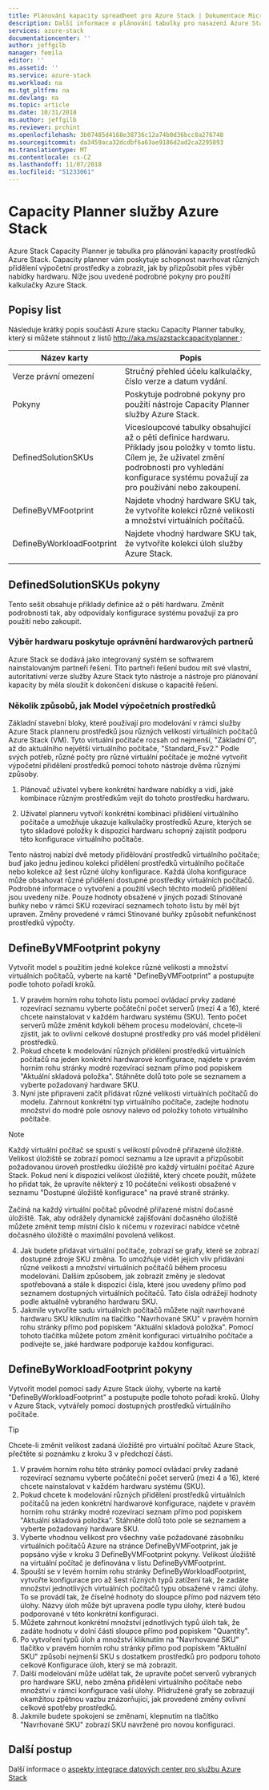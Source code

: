 ```yaml
---
title: Plánování kapacity spreadheet pro Azure Stack | Dokumentace Microsoftu
description: Další informace o plánování tabulky pro nasazení Azure Stack kapacity.
services: azure-stack
documentationcenter: ''
author: jeffgilb
manager: femila
editor: ''
ms.assetid: ''
ms.service: azure-stack
ms.workload: na
ms.tgt_pltfrm: na
ms.devlang: na
ms.topic: article
ms.date: 10/31/2018
ms.author: jeffgilb
ms.reviewer: prchint
ms.openlocfilehash: 3b07485d4168e38736c12a74b0d36bcc8a276748
ms.sourcegitcommit: da3459aca32dcdbf6a63ae9186d2ad2ca2295893
ms.translationtype: MT
ms.contentlocale: cs-CZ
ms.lasthandoff: 11/07/2018
ms.locfileid: "51233061"
---
```

# <a name="azure-stack-capacity-planner"></a>Capacity Planner služby Azure Stack
Azure Stack Capacity Planner je tabulka pro plánování kapacity prostředků Azure Stack. Capacity planner vám poskytuje schopnost navrhovat různých přidělení výpočetní prostředky a zobrazit, jak by přizpůsobit přes výběr nabídky hardwaru. Níže jsou uvedené podrobné pokyny pro použití kalkulačky Azure Stack.

## <a name="worksheet-descriptions"></a>Popisy list
Následuje krátký popis součástí Azure stacku Capacity Planner tabulky, který si můžete stáhnout z listů [ http://aka.ms/azstackcapacityplanner ](https://aka.ms/azstackcapacityplanner):

|Název karty|Popis|
|-----|-----|
|Verze právní omezení|Stručný přehled účelu kalkulačky, číslo verze a datum vydání.|
|Pokyny|Poskytuje podrobné pokyny pro použití nástroje Capacity Planner služby Azure Stack.|
|DefinedSolutionSKUs|Vícesloupcové tabulky obsahující až o pěti definice hardwaru. Příklady jsou položky v tomto listu. Cílem je, že uživatel změní podrobnosti pro vyhledání konfigurace systému považují za pro používání nebo zakoupení.|
|DefineByVMFootprint|Najdete vhodný hardware SKU tak, že vytvoříte kolekci různé velikosti a množství virtuálních počítačů.|
|DefineByWorkloadFootprint|Najdete vhodný hardware SKU tak, že vytvoříte kolekci úloh služby Azure Stack.|
|  |  |

## <a name="definedsolutionskus-instructions"></a>DefinedSolutionSKUs pokyny
Tento sešit obsahuje příklady definice až o pěti hardwaru. Změnit podrobnosti tak, aby odpovídaly konfigurace systému považují za pro použití nebo zakoupit.

### <a name="hardware-selections-provided-by-authorized-hardware-partners"></a>Výběr hardwaru poskytuje oprávnění hardwarových partnerů
Azure Stack se dodává jako integrovaný systém se softwarem nainstalovaným partneři řešení. Tito partneři řešení budou mít své vlastní, autoritativní verze služby Azure Stack tyto nástroje a nástroje pro plánování kapacity by měla sloužit k dokončení diskuse o kapacitě řešení.

### <a name="multiple-ways-to-model-computing-resources"></a>Několik způsobů, jak Model výpočetních prostředků
Základní stavební bloky, které používají pro modelování v rámci služby Azure Stack planneru prostředků jsou různých velikostí virtuálních počítačů Azure Stack (VM). Tyto virtuální počítače rozsah od nejmenší, "Základní 0", až do aktuálního největší virtuálního počítače, "Standard_Fsv2." Podle svých potřeb, různé počty pro různé virtuální počítače je možné vytvořit výpočetní přidělení prostředků pomocí tohoto nástroje dvěma různými způsoby.

1. Plánovač uživatel vybere konkrétní hardware nabídky a vidí, jaké kombinace různým prostředkům vejít do tohoto prostředku hardwaru. 

2. Uživatel planneru vytvoří konkrétní kombinaci přidělení virtuálního počítače a umožňuje ukazuje kalkulačky prostředků Azure, kterých se tyto skladové položky k dispozici hardwaru schopný zajistit podporu této konfigurace virtuálního počítače.

Tento nástroj nabízí dvě metody přidělování prostředků virtuálního počítače; buď jako jednu jedinou kolekci přidělení prostředků virtuálního počítače nebo kolekce až šest různé úlohy konfigurace. Každá úloha konfigurace může obsahovat různé přidělení dostupné prostředky virtuálních počítačů. Podrobné informace o vytvoření a použití všech těchto modelů přidělení jsou uvedeny níže. Pouze hodnoty obsažené v jiných pozadí Stínované buňky nebo v rámci SKU rozevírací seznamech tohoto listu by měl být upraven. Změny provedené v rámci Stínované buňky způsobit nefunkčnost prostředků výpočty.


## <a name="definebyvmfootprint-instructions"></a>DefineByVMFootprint pokyny
Vytvořit model s použitím jedné kolekce různé velikosti a množství virtuálních počítačů, vyberte na kartě "DefineByVMFootprint" a postupujte podle tohoto pořadí kroků.

1. V pravém horním rohu tohoto listu pomocí ovládací prvky zadané rozevírací seznamu vyberte počáteční počet serverů (mezi 4 a 16), které chcete nainstalovat v každém hardwaru systému (SKU). Tento počet serverů může změnit kdykoli během procesu modelování, chcete-li zjistit, jak to ovlivní celkové dostupné prostředky pro váš model přidělení prostředků.
2. Pokud chcete k modelování různých přidělení prostředků virtuálních počítačů na jeden konkrétní hardwarové konfigurace, najdete v pravém horním rohu stránky modré rozevírací seznam přímo pod popiskem "Aktuální skladová položka". Stáhněte dolů toto pole se seznamem a vyberte požadovaný hardware SKU.
3. Nyní jste připraveni začít přidávat různé velikosti virtuálních počítačů do modelu. Zahrnout konkrétní typ virtuálního počítače, zadejte hodnotu množství do modré pole osnovy nalevo od položky tohoto virtuálního počítače.

  > [!NOTE]
  > Každý virtuální počítač se spustí s velikostí původně přiřazené úložiště. Velikost úložiště se zobrazí pomocí seznamu a lze upravit a přizpůsobit požadovanou úroveň prostředku úložiště pro každý virtuální počítač Azure Stack. Pokud není k dispozici velikost úložiště, který chcete použít, můžete ho přidat tak, že upravíte některý z 10 počáteční velikosti obsažené v seznamu "Dostupné úložiště konfigurace" na pravé straně stránky.<br><br>Začíná na každý virtuální počítač původně přiřazené místní dočasné úložiště. Tak, aby odrážely dynamické zajišťování dočasného úložiště můžete změnit temp místní číslo k ničemu v rozevírací nabídce včetně dočasného úložiště o maximální povolená velikost.

4. Jak budete přidávat virtuální počítače, zobrazí se grafy, které se zobrazí dostupné zdroje SKU změna. To umožňuje vidět jejich vliv přidávání různé velikosti a množství virtuálních počítačů během procesu modelování. Dalším způsobem, jak zobrazit změny je sledovat spotřebovaná a stále k dispozici čísla, které jsou uvedeny přímo pod seznamem dostupných virtuálních počítačů. Tato čísla odrážejí hodnoty podle aktuálně vybraného hardwaru SKU.
5. Jakmile vytvoříte sadu virtuálních počítačů můžete najít navrhované hardwaru SKU kliknutím na tlačítko "Navrhované SKU" v pravém horním rohu stránky přímo pod popiskem "Aktuální skladová položka". Pomocí tohoto tlačítka můžete potom změnit konfiguraci virtuálního počítače a podívejte se, jaké hardware podporuje každou konfiguraci.


## <a name="definebyworkloadfootprint-instructions"></a>DefineByWorkloadFootprint pokyny
Vytvořit model pomocí sady Azure Stack úlohy, vyberte na kartě "DefineByWorkloadFootprint" a postupujte podle tohoto pořadí kroků. Úlohy v Azure Stack, vytvářely pomocí dostupných prostředků virtuálního počítače.   

> [!TIP]
> Chcete-li změnit velikost zadaná úložiště pro virtuální počítač Azure Stack, přečtěte si poznámku z kroku 3 v předchozí části.

1. V pravém horním rohu této stránky pomocí ovládací prvky zadané rozevírací seznamu vyberte počáteční počet serverů (mezi 4 a 16), které chcete nainstalovat v každém hardwaru systému (SKU).
2. Pokud chcete k modelování různých přidělení prostředků virtuálních počítačů na jeden konkrétní hardwarové konfigurace, najdete v pravém horním rohu stránky modré rozevírací seznam přímo pod popiskem "Aktuální skladová položka". Stáhněte dolů toto pole se seznamem a vyberte požadovaný hardware SKU.
3. Vyberte vhodnou velikost pro všechny vaše požadované zásobníku virtuálních počítačů Azure na stránce DefineByVMFootprint, jak je popsáno výše v kroku 3 DefineByVMFootprint pokyny. Velikost úložiště na virtuální počítač je definována v listu DefineByVMFootprint.
4. Spouští se v levém horním rohu stránky DefineByWorkloadFootprint, vytvořte konfigurace pro až šest různých typů zatížení tak, že zadáte množství jednotlivých virtuálních počítačů typu obsažené v rámci úlohy. To se provádí tak, že číselné hodnoty do sloupce přímo pod názvem této úlohy. Názvy úloh může být upravena podle typu úlohy, které budou podporované v této konkrétní konfiguraci.
5. Můžete zahrnout konkrétní množství jednotlivých typů úloh tak, že zadáte hodnotu v dolní části sloupce přímo pod popiskem "Quantity".
6. Po vytvoření typů úloh a množství kliknutím na "Navrhované SKU" tlačítko v pravém horním rohu stránky přímo pod popiskem "Aktuální SKU" způsobí nejmenší SKU s dostatkem prostředků pro podporu tohoto celkové Konfigurace úloh, který se má zobrazit.
7. Další modelování může udělat tak, že upravíte počet serverů vybraných pro hardware SKU, nebo změna přidělení virtuálního počítače nebo množství v rámci konfigurace vaší úlohy. Přidružené grafy se zobrazují okamžitou zpětnou vazbu znázorňující, jak provedené změny ovlivní celkové spotřeby prostředků.
8. Jakmile budete spokojeni se změnami, klepnutím na tlačítko "Navrhované SKU" zobrazí SKU navržené pro novou konfiguraci.


## <a name="next-steps"></a>Další postup
Další informace o [aspekty integrace datových center pro službu Azure Stack](azure-stack-datacenter-integration.md)
